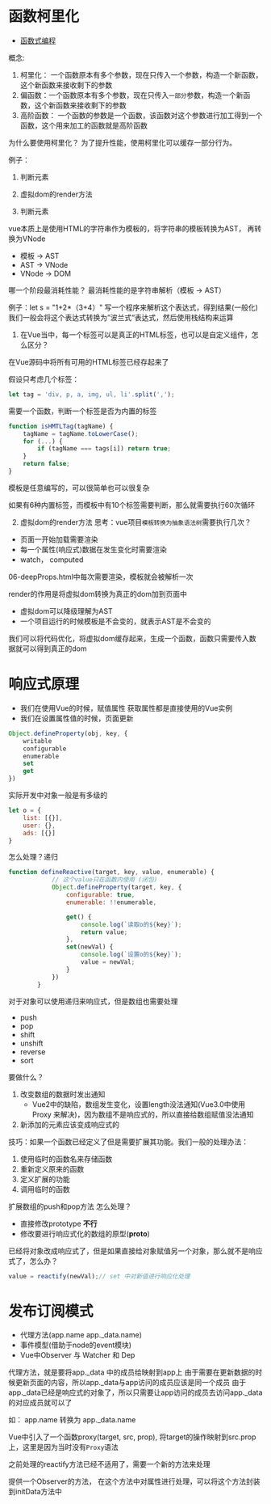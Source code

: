 # 函数柯里化

- [函数式编程](https://llh911001.gitbooks.io/mostly-adequate-guide-chinese/content/)
  
概念:

  1. 柯里化： 一个函数原本有多个参数，现在只传入一个参数，构造一个新函数，这个新函数来接收剩下的参数
  2. 偏函数：一个函数原本有多个参数，现在只传入`一部分`参数，构造一个新函数，这个新函数来接收剩下的参数
  3. 高阶函数： 一个函数的参数是一个函数，该函数对这个参数进行加工得到一个函数，这个用来加工的函数就是高阶函数

为什么要使用柯里化？
为了提升性能，使用柯里化可以缓存一部分行为。

例子：

1. 判断元素
2. 虚拟dom的render方法

3. 判断元素

vue本质上是使用HTML的字符串作为模板的，将字符串的模板转换为AST， 再转换为VNode

- 模板 -> AST
- AST -> VNode
- VNode -> DOM

哪一个阶段最消耗性能？
最消耗性能的是字符串解析（模板 -> AST）

例子：let s = "1+2*（3+4）" 写一个程序来解析这个表达式，得到结果(一般化)
我们一般会将这个表达式转换为”波兰式“表达式，然后使用栈结构来运算

1. 在Vue当中，每一个标签可以是真正的HTML标签，也可以是自定义组件，怎么区分？

在Vue源码中将所有可用的HTML标签已经存起来了

假设只考虑几个标签：

```js
let tag = 'div, p, a, img, ul, li'.split(',');
```

需要一个函数，判断一个标签是否为内置的标签

```js
function isHMTLTag(tagName) {
    tagName = tagName.toLowerCase();
    for (...) {
        if (tagName === tags[i]) return true;
    }
    return false;
}
```

模板是任意编写的，可以很简单也可以很复杂

如果有6种内置标签，而模板中有10个标签需要判断，那么就需要执行60次循环

2. 虚拟dom的render方法
思考：vue项目`模板转换为抽象语法树`需要执行几次？
- 页面一开始加载需要渲染
- 每一个属性(响应式)数据在发生变化时需要渲染
- watch， computed 

06-deepProps.html中每次需要渲染，模板就会被解析一次

render的作用是将虚拟dom转换为真正的dom加到页面中
- 虚拟dom可以降级理解为AST
- 一个项目运行的时候模板是不会变的，就表示AST是不会变的
  
我们可以将代码优化，将虚拟dom缓存起来，生成一个函数，函数只需要传入数据就可以得到真正的dom

# 响应式原理
- 我们在使用Vue的时候，赋值属性 获取属性都是直接使用的Vue实例
- 我们在设置属性值的时候，页面更新
```js
Object.defineProperty(obj, key, {
	writable
	configurable
	enumerable
	set
	get
})
```
实际开发中对象一般是有多级的
```js
let o = {
	list: [{}],
	user: {},
	ads: [{}]
}
```
怎么处理？递归

```js
function defineReactive(target, key, value, enumerable) {
            // 这个value只在函数内使用 (闭包)
            Object.defineProperty(target, key, {
                configurable: true,
                enumerable: !!enumerable,

                get() {
                    console.log(`读取o的${key}`);
                    return value;
                },
                set(newVal) {
                    console.log(`设置o的${key}`);
                    value = newVal;
                }
            })
        }

```

对于对象可以使用递归来响应式，但是数组也需要处理
- push
- pop
- shift
- unshift
- reverse
- sort

要做什么？
1. 改变数组的数据时发出通知
	- Vue2中的缺陷，数组发生变化，设置length没法通知(Vue3.0中使用Proxy 来解决)，因为数组不是响应式的，所以直接给数组赋值没法通知
2. 新添加的元素应该变成响应式的

技巧：如果一个函数已经定义了但是需要扩展其功能。我们一般的处理办法：
1. 使用临时的函数名来存储函数
2. 重新定义原来的函数
3. 定义扩展的功能
4. 调用临时的函数

扩展数组的push和pop方法 怎么处理？
- 直接修改prototype **不行**
- 修改要进行响应式化的数组的原型(__proto__)

已经将对象改成响应式了，但是如果直接给对象赋值另一个对象，那么就不是响应式了，怎么办？
```js
value = reactify(newVal);// set 中对新值进行响应化处理
```

# 发布订阅模式

- 代理方法(app.name app._data.name)
- 事件模型(借助于node的event模块)
- Vue中Observer 与 Watcher 和 Dep

代理方法，就是要将app._data 中的成员给映射到app上
由于需要在更新数据的时候更新页面的内容，所以app._data与app访问的成员应该是同一个成员
由于app._data已经是响应式的对象了，所以只需要让app访问的成员去访问app._data的对应成员就可以了

如： app.name 转换为 app._data.name

Vue中引入了一个函数proxy(target, src, prop), 将target的操作映射到src.prop上，这里是因为当时没有`Proxy`语法

之前处理的reactify方法已经不适用了，需要一个新的方法来处理

提供一个Observer的方法， 在这个方法中对属性进行处理，可以将这个方法封装到initData方法中